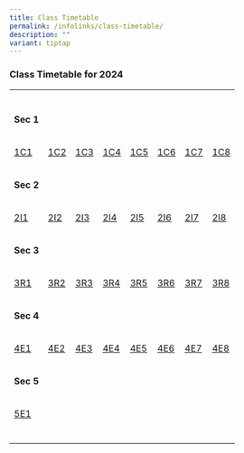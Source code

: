 ```yaml
---
title: Class Timetable
permalink: /infolinks/class-timetable/
description: ""
variant: tiptap
---
```

<h3><strong>Class Timetable for 2024</strong></h3><table><tbody><tr><th rowspan="1" colspan="1"><p></p></th><th rowspan="1" colspan="1"><p></p></th><th rowspan="1" colspan="1"><p></p></th><th rowspan="1" colspan="1"><p></p></th><th rowspan="1" colspan="1"><p></p></th><th rowspan="1" colspan="1"><p></p></th><th rowspan="1" colspan="1"><p></p></th><th rowspan="1" colspan="1"><p></p></th></tr><tr><td rowspan="1" colspan="1"><p><strong>Sec 1</strong></p></td><td rowspan="1" colspan="1"><p></p></td><td rowspan="1" colspan="1"><p></p></td><td rowspan="1" colspan="1"><p></p></td><td rowspan="1" colspan="1"><p></p></td><td rowspan="1" colspan="1"><p></p></td><td rowspan="1" colspan="1"><p></p></td><td rowspan="1" colspan="1"><p></p></td></tr><tr><td rowspan="1" colspan="1"><p><a href="/files/TERM120241C1.pdf" rel="noopener noreferrer nofollow" target="_blank">1C1</a></p></td><td rowspan="1" colspan="1"><p><a href="/files/TERM12024IC2.pdf" rel="noopener noreferrer nofollow" target="_blank">1C2</a></p></td><td rowspan="1" colspan="1"><p><a href="/files/TERM12024IC3.pdf" rel="noopener noreferrer nofollow" target="_blank">1C3</a></p></td><td rowspan="1" colspan="1"><p><a href="/files/TERM12024IC4.pdf" rel="noopener noreferrer nofollow" target="_blank">1C4</a></p></td><td rowspan="1" colspan="1"><p><a href="/files/TERM120241C5.pdf" rel="noopener noreferrer nofollow" target="_blank">1C5</a></p></td><td rowspan="1" colspan="1"><p><a href="/files/TERM120241C6.pdf" rel="noopener noreferrer nofollow" target="_blank">1C6</a></p></td><td rowspan="1" colspan="1"><p><a href="/files/TERM120241C7.pdf" rel="noopener noreferrer nofollow" target="_blank">1C7</a></p></td><td rowspan="1" colspan="1"><p><a href="/files/TERM120241C8.pdf" rel="noopener noreferrer nofollow" target="_blank">1C8</a></p></td></tr><tr><td rowspan="1" colspan="1"><p><strong>Sec 2</strong></p></td><td rowspan="1" colspan="1"><p></p></td><td rowspan="1" colspan="1"><p></p></td><td rowspan="1" colspan="1"><p></p></td><td rowspan="1" colspan="1"><p></p></td><td rowspan="1" colspan="1"><p></p></td><td rowspan="1" colspan="1"><p></p></td><td rowspan="1" colspan="1"><p></p></td></tr><tr><td rowspan="1" colspan="1"><p><a href="/files/TERM120242I1.pdf" rel="noopener noreferrer nofollow" target="_blank">2I1</a></p></td><td rowspan="1" colspan="1"><p><a href="/files/TERM120242I2.pdf" rel="noopener noreferrer nofollow" target="_blank">2I2</a></p></td><td rowspan="1" colspan="1"><p><a href="/files/TERM120242I3.pdf" rel="noopener noreferrer nofollow" target="_blank">2I3</a></p></td><td rowspan="1" colspan="1"><p><a href="/files/TERM120242I4.pdf" rel="noopener noreferrer nofollow" target="_blank">2I4</a></p></td><td rowspan="1" colspan="1"><p><a href="/files/TERM120242I5.pdf" rel="noopener noreferrer nofollow" target="_blank">2I5</a></p></td><td rowspan="1" colspan="1"><p><a href="/files/TERM120242I6.pdf" rel="noopener noreferrer nofollow" target="_blank">2I6</a></p></td><td rowspan="1" colspan="1"><p><a href="/files/TERM120242I7.pdf" rel="noopener noreferrer nofollow" target="_blank">2I7</a></p></td><td rowspan="1" colspan="1"><p><a href="/files/TERM120242I8.pdf" rel="noopener noreferrer nofollow" target="_blank">2I8</a></p></td></tr><tr><td rowspan="1" colspan="1"><p><strong>Sec 3</strong></p></td><td rowspan="1" colspan="1"><p></p></td><td rowspan="1" colspan="1"><p></p></td><td rowspan="1" colspan="1"><p></p></td><td rowspan="1" colspan="1"><p></p></td><td rowspan="1" colspan="1"><p></p></td><td rowspan="1" colspan="1"><p></p></td><td rowspan="1" colspan="1"><p></p></td></tr><tr><td rowspan="1" colspan="1"><p><a href="/files/TERM120243R1.pdf" rel="noopener noreferrer nofollow" target="_blank">3R1</a></p></td><td rowspan="1" colspan="1"><p><a href="/files/TERM120243R2.pdf" rel="noopener noreferrer nofollow" target="_blank">3R2</a></p></td><td rowspan="1" colspan="1"><p><a href="/files/TERM120243R3.pdf" rel="noopener noreferrer nofollow" target="_blank">3R3</a></p></td><td rowspan="1" colspan="1"><p><a href="/files/TERM120243R4.pdf" rel="noopener noreferrer nofollow" target="_blank">3R4</a></p></td><td rowspan="1" colspan="1"><p><a href="/files/TERM120243R5.pdf" rel="noopener noreferrer nofollow" target="_blank">3R5</a></p></td><td rowspan="1" colspan="1"><p><a href="/files/TERM120243R6.pdf" rel="noopener noreferrer nofollow" target="_blank">3R6</a></p></td><td rowspan="1" colspan="1"><p><a href="/files/TERM120243R7.pdf" rel="noopener noreferrer nofollow" target="_blank">3R7</a></p></td><td rowspan="1" colspan="1"><p><a href="/files/TERM120243R8.pdf" rel="noopener noreferrer nofollow" target="_blank">3R8</a></p></td></tr><tr><td rowspan="1" colspan="1"><p><strong>Sec 4</strong></p></td><td rowspan="1" colspan="1"><p></p></td><td rowspan="1" colspan="1"><p></p></td><td rowspan="1" colspan="1"><p></p></td><td rowspan="1" colspan="1"><p></p></td><td rowspan="1" colspan="1"><p></p></td><td rowspan="1" colspan="1"><p></p></td><td rowspan="1" colspan="1"><p></p></td></tr><tr><td rowspan="1" colspan="1"><p><a href="/files/TERM120244E1.pdf" rel="noopener noreferrer nofollow" target="_blank">4E1</a></p></td><td rowspan="1" colspan="1"><p><a href="/files/TERM120244E2.pdf" rel="noopener noreferrer nofollow" target="_blank">4E2</a></p></td><td rowspan="1" colspan="1"><p><a href="/files/TERM120244E3.pdf" rel="noopener noreferrer nofollow" target="_blank">4E3</a></p></td><td rowspan="1" colspan="1"><p><a href="/files/TERM120244E4.pdf" rel="noopener noreferrer nofollow" target="_blank">4E4</a></p></td><td rowspan="1" colspan="1"><p><a href="/files/TERM120244E5.pdf" rel="noopener noreferrer nofollow" target="_blank">4E5</a></p></td><td rowspan="1" colspan="1"><p><a href="/files/TERM120244E6.pdf" rel="noopener noreferrer nofollow" target="_blank">4E6</a></p></td><td rowspan="1" colspan="1"><p><a href="/files/TERM120244E7.pdf" rel="noopener noreferrer nofollow" target="_blank">4E7</a></p></td><td rowspan="1" colspan="1"><p><a href="/files/TERM120244E8.pdf" rel="noopener noreferrer nofollow" target="_blank">4E8</a></p></td></tr><tr><td rowspan="1" colspan="1"><p><strong>Sec 5</strong></p></td><td rowspan="1" colspan="1"><p></p></td><td rowspan="1" colspan="1"><p></p></td><td rowspan="1" colspan="1"><p></p></td><td rowspan="1" colspan="1"><p></p></td><td rowspan="1" colspan="1"><p></p></td><td rowspan="1" colspan="1"><p></p></td><td rowspan="1" colspan="1"><p></p></td></tr><tr><td rowspan="1" colspan="1"><p><a href="/files/TERM120245E1.pdf" rel="noopener noreferrer nofollow" target="_blank">5E1</a></p></td><td rowspan="1" colspan="1"><p></p></td><td rowspan="1" colspan="1"><p></p></td><td rowspan="1" colspan="1"><p></p></td><td rowspan="1" colspan="1"><p></p></td><td rowspan="1" colspan="1"><p></p></td><td rowspan="1" colspan="1"><p></p></td><td rowspan="1" colspan="1"><p></p></td></tr><tr><td rowspan="1" colspan="1"><p></p></td><td rowspan="1" colspan="1"><p></p></td><td rowspan="1" colspan="1"><p></p></td><td rowspan="1" colspan="1"><p></p></td><td rowspan="1" colspan="1"><p></p></td><td rowspan="1" colspan="1"><p></p></td><td rowspan="1" colspan="1"><p></p></td><td rowspan="1" colspan="1"><p></p></td></tr></tbody></table><p></p>